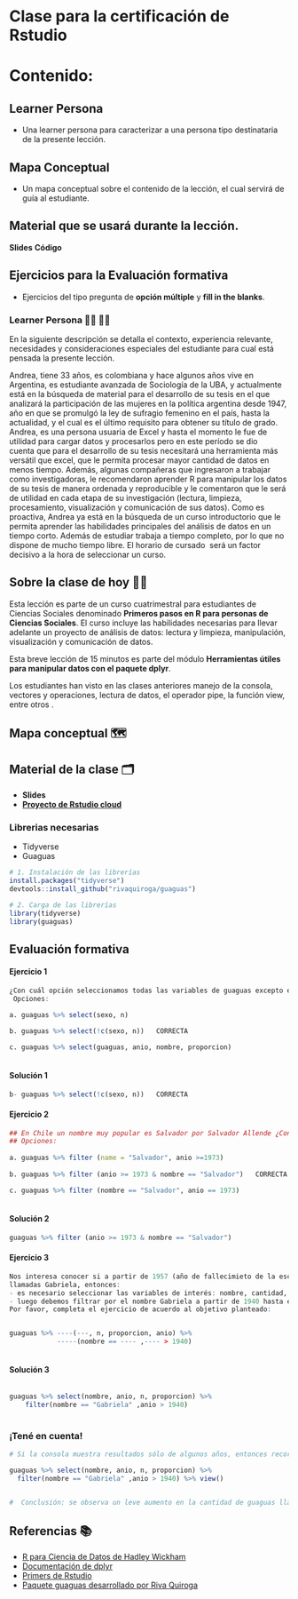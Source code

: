 
# Clase para la certificación de Rstudio

# Contenido:

## Learner Persona

* Una learner persona para caracterizar a una persona tipo destinataria de la presente lección.

## Mapa Conceptual

* Un mapa conceptual sobre el contenido de la lección, el cual servirá de guía al estudiante.

## Material que se usará durante la lección.
**Slides**
**Código**

## Ejercicios para la Evaluación formativa
* Ejercicios del tipo pregunta de **opción múltiple** y **fill in the blanks**.

### Learner Persona 🙎‍♂️ 🙎‍♀️

En la siguiente descripción se detalla el contexto, experiencia relevante, necesidades y consideraciones especiales del estudiante para cual está pensada la presente lección.

Andrea, tiene 33 años, es colombiana y hace algunos años vive en Argentina, es estudiante avanzada de Sociología de la UBA, y actualmente está en la búsqueda de material para el desarrollo de su tesis en el que analizará la participación de las mujeres en la política argentina desde 1947, año en que se promulgó la ley de sufragio femenino en el país, hasta la actualidad, y el cual es el último requisito para obtener su título de grado. Andrea, es una persona usuaria de Excel y hasta el momento le fue de utilidad para cargar datos y procesarlos pero en este período se dio cuenta que para el desarrollo de su tesis necesitará una herramienta más versátil que excel, que le permita procesar mayor cantidad de datos en menos tiempo. Además, algunas compañeras que ingresaron a trabajar como investigadoras, le recomendaron aprender R para manipular los datos de su tesis de manera ordenada y reproducible y le comentaron que le será de utilidad en cada etapa de su investigación (lectura, limpieza, procesamiento, visualización y comunicación de sus datos). Como es proactiva, Andrea ya está en la búsqueda de un curso introductorio que le permita aprender las habilidades principales del análisis de datos en un tiempo corto. Además de estudiar trabaja a tiempo completo, por lo que no dispone de mucho tiempo libre. El horario de cursado  será un factor decisivo a la hora de seleccionar un curso. 

 
## Sobre la clase de hoy 👩‍🏫

Esta lección es parte de un curso cuatrimestral para estudiantes de Ciencias Sociales denominado **Primeros pasos en R para personas de Ciencias Sociales**. El curso incluye las habilidades necesarias para llevar adelante un proyecto de análisis de datos: lectura y limpieza, manipulación, visualización y comunicación de datos.

Esta breve lección de 15 minutos es parte del módulo **Herramientas útiles para manipular datos con el paquete dplyr**. 

Los estudiantes han visto en las clases anteriores manejo de la consola, vectores y operaciones, lectura de datos, el operador pipe, la función view, entre otros . 

## Mapa conceptual 🗺️


## Material de la clase 🗂
 * **Slides**
 * **[Proyecto de Rstudio cloud](https://rstudio.cloud/project/1782608)**


### Librerias necesarias 
* Tidyverse
* Guaguas

``` r
# 1. Instalación de las librerías
install.packages("tidyverse")
devtools::install_github("rivaquiroga/guaguas")

# 2. Carga de las librerías
library(tidyverse)
library(guaguas)

```

## Evaluación formativa
#### Ejercicio 1
``` r
¿Con cuál opción seleccionamos todas las variables de guaguas excepto el sexo y cantidad de ocurrencia de cada nombre?
 Opciones:

a. guaguas %>% select(sexo, n)

b. guaguas %>% select(!c(sexo, n))   CORRECTA

c. guaguas %>% select(guaguas, anio, nombre, proporcion)
 
```

#### Solución 1

``` r
b- guaguas %>% select(!c(sexo, n))   CORRECTA
```

#### Ejercicio 2 

```r
## En Chile un nombre muy popular es Salvador por Salvador Allende ¿Con cuál opción filtramos aquellas filas que contengan el nombre Salvador a partir del año de su fallecimiento (1973)?
## Opciones: 
  
a. guaguas %>% filter (name = "Salvador", anio >=1973)  
  
b. guaguas %>% filter (anio >= 1973 & nombre == "Salvador")   CORRECTA

c. guaguas %>% filter (nombre == "Salvador", anio == 1973)
  
```

#### Solución 2

```r
guaguas %>% filter (anio >= 1973 & nombre == "Salvador") 
```



#### Ejercicio 3

```r
Nos interesa conocer si a partir de 1957 (año de fallecimieto de la escritora Gabriela Mistral) aumento la cantidad de personas 
llamadas Gabriela, entonces:
- es necesario seleccionar las variables de interés: nombre, cantidad, proporción y año
- luego debemos filtrar por el nombre Gabriela a partir de 1940 hasta el año 2019 para comparar la ocurrencia de cada año
Por favor, completa el ejercicio de acuerdo al objetivo planteado:


guaguas %>% ----(---, n, proporcion, anio) %>% 
            -----(nombre == ---- ,---- > 1940)
      
```
 #### Solución 3
 
 ```r
 
 guaguas %>% select(nombre, anio, n, proporcion) %>% 
     filter(nombre == "Gabriela" ,anio > 1940) 
  
  ```
 ### ¡Tené en cuenta!
  ```r
# Si la consola muestra resultados sólo de algunos años, entonces recorda que es posible utilizar la función view() aprendida en la clase anterior para visualizar los resultados completos desde el año 1940 hasta el año 2019.

guaguas %>% select(nombre, anio, n, proporcion) %>% 
    filter(nombre == "Gabriela" ,anio > 1940) %>% view()

  
#  Conclusión: se observa un leve aumento en la cantidad de guaguas llamadas Gabriela a partir de 1957 pero el boom se da a finales de la década del 80 y principios de la década del 90.
  
  ``` 
  
  
  
  
  ## Referencias 📚

* [R para Ciencia de Datos de Hadley Wickham](https://es.r4ds.hadley.nz/)
* [Documentación de dplyr](https://dplyr.tidyverse.org/)
* [Primers de Rstudio](https://rstudio.cloud/learn/primers) 
* [Paquete guaguas desarrollado por Riva Quiroga](https://github.com/rivaquiroga/guaguas)

